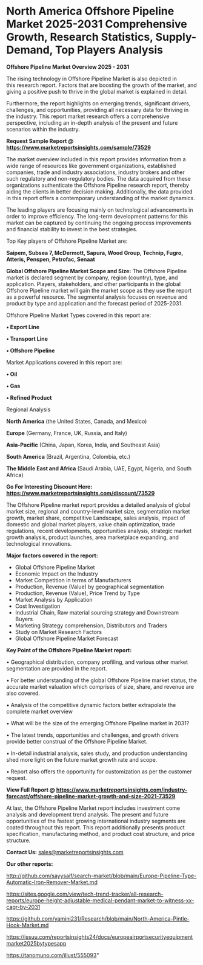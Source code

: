 # North America Offshore Pipeline Market 2025-2031 Comprehensive Growth, Research Statistics, Supply-Demand,  Top Players Analysis

<Strong> Offshore Pipeline Market Overview 2025 - 2031</strong>

The rising technology in Offshore Pipeline Market is also depicted in this research report. Factors that are boosting the growth of the market, and giving a positive push to thrive in the global market is explained in detail.

Furthermore, the report highlights on emerging trends, significant drivers, challenges, and opportunities, providing all necessary data for thriving in the industry. This report market research offers a comprehensive perspective, including an in-depth analysis of the present and future scenarios within the industry.

<strong>Request Sample Report @ <a href=https://www.marketreportsinsights.com/sample/73529>https://www.marketreportsinsights.com/sample/73529</a></strong>

The market overview included in this report provides information from a wide range of resources like government organizations, established companies, trade and industry associations, industry brokers and other such regulatory and non-regulatory bodies. The data acquired from these organizations authenticate the Offshore Pipeline research report, thereby aiding the clients in better decision making. Additionally, the data provided in this report offers a contemporary understanding of the market dynamics.

The leading players are focusing mainly on technological advancements in order to improve efficiency. The long-term development patterns for this market can be captured by continuing the ongoing process improvements and financial stability to invest in the best strategies.

Top Key players of Offshore Pipeline Market are:

<strong>Saipem, Subsea 7, McDermott, Sapura, Wood Group, Technip, Fugro, Atteris, Penspen, Petrofac, Senaat</strong>

<strong><b>Global Offshore Pipeline Market Scope and Size:</b></strong>
The Offshore Pipeline market is declared segment by company, region (country), type, and application. Players, stakeholders, and other participants in the global Offshore Pipeline market will gain the market scope as they use the report as a powerful resource. The segmental analysis focuses on revenue and product by type and application and the forecast period of 2025-2031.

Offshore Pipeline Market Types covered in this report are:

<strong>• Export Line

• Transport Line

• Offshore Pipeline</strong>

Market Applications covered in this report are:

<strong>• Oil

• Gas

• Refined Product</strong> 

Regional Analysis

<strong>North America</strong> (the United States, Canada, and Mexico)

<strong>Europe</strong> (Germany, France, UK, Russia, and Italy)

<strong>Asia-Pacific</strong> (China, Japan, Korea, India, and Southeast Asia)

<strong>South America</strong> (Brazil, Argentina, Colombia, etc.)

<strong>The Middle East and Africa</strong> (Saudi Arabia, UAE, Egypt, Nigeria, and South Africa)

<strong>Go For Interesting Discount Here: <a href=https://www.marketreportsinsights.com/discount/73529>https://www.marketreportsinsights.com/discount/73529</a></strong>

The Offshore Pipeline market report provides a detailed analysis of global market size, regional and country-level market size, segmentation market growth, market share, competitive Landscape, sales analysis, impact of domestic and global market players, value chain optimization, trade regulations, recent developments, opportunities analysis, strategic market growth analysis, product launches, area marketplace expanding, and technological innovations.

<strong><b>Major factors covered in the report:</b></strong>
<ul>
  <li>Global Offshore Pipeline Market </li>
  <li>Economic Impact on the Industry</li>
  <li>Market Competition in terms of Manufacturers</li>
  <li>Production, Revenue (Value) by geographical segmentation</li>
  <li>Production, Revenue (Value), Price Trend by Type</li>
  <li>Market Analysis by Application</li>
  <li>Cost Investigation</li>
  <li>Industrial Chain, Raw material sourcing strategy and Downstream Buyers</li>
  <li>Marketing Strategy comprehension, Distributors and Traders</li>
  <li>Study on Market Research Factors</li>
  <li>Global Offshore Pipeline Market Forecast</li>
</ul>

<strong><b>Key Point of the Offshore Pipeline Market report:</b></strong>

• Geographical distribution, company profiling, and various other market segmentation are provided in the report.

• For better understanding of the global Offshore Pipeline market status, the accurate market valuation which comprises of size, share, and revenue are also covered.

• Analysis of the competitive dynamic factors better extrapolate the complete market overview

• What will be the size of the emerging Offshore Pipeline market in 2031?

• The latest trends, opportunities and challenges, and growth drivers provide better construal of the Offshore Pipeline Market.

• In-detail industrial analysis, sales study, and production understanding shed more light on the future market growth rate and scope.

• Report also offers the opportunity for customization as per the customer request.

<strong><b>View Full Report @ <a href=https://www.marketreportsinsights.com/industry-forecast/offshore-pipeline-market-growth-and-size-2021-73529>https://www.marketreportsinsights.com/industry-forecast/offshore-pipeline-market-growth-and-size-2021-73529</a></b></strong>


At last, the Offshore Pipeline Market report includes investment come analysis and development trend analysis. The present and future opportunities of the fastest growing international industry segments are coated throughout this report. This report additionally presents product specification, manufacturing method, and product cost structure, and price structure.

<strong>Contact Us:</strong>
sales@marketreportsinsights.com

<strong>Our other reports:</strong>

<a href=http://github.com/sayysaif/search-market/blob/main/Europe-Pipeline-Type-Automatic-Iron-Remover-Market.md>http://github.com/sayysaif/search-market/blob/main/Europe-Pipeline-Type-Automatic-Iron-Remover-Market.md</a>

<a href=https://sites.google.com/view/tech-trend-tracker/all-research-reports/europe-height-adjustable-medical-pendant-market-to-witness-xx-cagr-by-2031>https://sites.google.com/view/tech-trend-tracker/all-research-reports/europe-height-adjustable-medical-pendant-market-to-witness-xx-cagr-by-2031</a>

<a href=https://github.com/yamini231/Research/blob/main/North-America-Pintle-Hook-Market.md>https://github.com/yamini231/Research/blob/main/North-America-Pintle-Hook-Market.md</a>

<a href=https://issuu.com/reportsinsights24/docs/europeairportsecurityequipmentmarket2025bytypesapp>https://issuu.com/reportsinsights24/docs/europeairportsecurityequipmentmarket2025bytypesapp</a>

<a href=https://tanomuno.com/illust/555093>https://tanomuno.com/illust/555093</a>"
